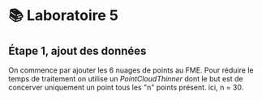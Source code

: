 # **📚 Laboratoire 5**


## Étape 1, ajout des données

On commence par ajouter les 6 nuages de points au FME. Pour réduire le temps de traitement on utilise un *PointCloudThinner* dont le but est de concerver uniquement un point tous les "n" points présent. ici, n = 30.

